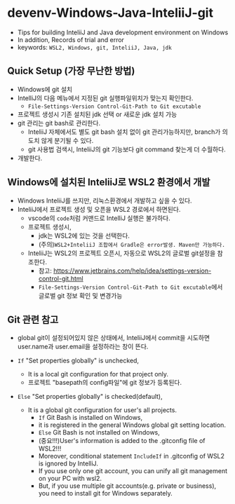 # devenv-Windows-Java-InteliiJ-git
- Tips for building InteliiJ and Java development environment on Windows
- In addition, Records of trial and error
- keywords: `WSL2, Windows, git, InteliiJ, Java, jdk`

## Quick Setup (가장 무난한 방법)
- Windows에 git 설치
- IntelliJ의 다음 메뉴에서 지정된 git 실행파일위치가 맞는지 확인한다.
  - `File-Settings-Version Control-Git-Path to Git excutable`
- 프로젝트 생성시 기존 설치된 jdk 선택 or 새로운 jdk 설치 가능
- git 관리는 git bash로 관리한다.
  - InteliiJ 자체에서도 별도 git bash 설치 없이 git 관리가능하지만, branch가 의도치 않게 분기될 수 있다.
  - git 사용법 검색시, InteliiJ의 git 기능보다 git command 찾는게 더 수월하다.
- 개발한다.


## Windows에 설치된 InteliiJ로 WSL2 환경에서 개발
- Windows InteliiJ를 쓰지만, 리눅스환경에서 개발하고 싶을 수 있다.
- InteliiJ에서 프로젝트 생성 및 오픈을 WSL2 경로에서 하면된다.
  - vscode의 `code`처럼 커맨드로 IntelliJ 실행은 불가하다.
  - 프로젝트 생성시,
    - jdk는 WSL2에 있는 것을 선택한다.
    - (주의)`WSL2+InteliiJ 조합에서 Gradle은 error발생. Maven만 가능하다.`
  - InteliiJ는 WSL2의 프로젝트 오픈시, 자동으로 WSL2의 글로벌 git설정을 참조한다.
    - 참고: https://www.jetbrains.com/help/idea/settings-version-control-git.html
    - `File-Settings-Version Control-Git-Path to Git excutable`에서 글로벌 git 정보 확인 및 변경가능


## Git 관련 참고
- global git이 설정되어있지 않은 상태에서, InteliiJ에서 commit을 시도하면 user.name과 user.email을 설정하라는 창이 뜬다.

- `If` "Set properties globally" is unchecked,
  - It is a local git configuration for that project only.
  - 프로젝트 "basepath의 config파일"에 git 정보가 등록된다.

- `Else` "Set properties globally" is checked(default),
  - It is a global git configuration for user's all projects.
	- `If` Git Bash is installed on Windows,
    - it is registered in the general Windows global git setting location.
	- `Else` Git Bash is not installed on Windows,
    - (중요!!!)User's information is added to the .gitconfig file of WSL2!!!
    - Moreover, conditional statement `IncludeIf` in .gitconfig of WSL2 is ignored by IntelliJ.
    - If you use only one git account, you can unify all git management on your PC with wsl2.
    - But, if you use multiple git accounts(e.g. private or business), you need to install git for Windows separately.